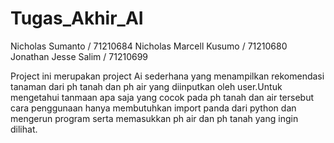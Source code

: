 # Tugas_Akhir_AI
Nicholas Sumanto / 71210684
Nicholas Marcell Kusumo / 71210680
Jonathan Jesse Salim / 71210699

Project ini merupakan project Ai sederhana yang menampilkan rekomendasi tanaman dari ph tanah dan ph air yang diinputkan oleh user.Untuk mengetahui tanmaan apa saja yang cocok pada ph tanah dan air tersebut
cara penggunaan hanya membutuhkan import panda dari python dan mengerun program serta memasukkan ph air dan ph tanah yang ingin dilihat.
